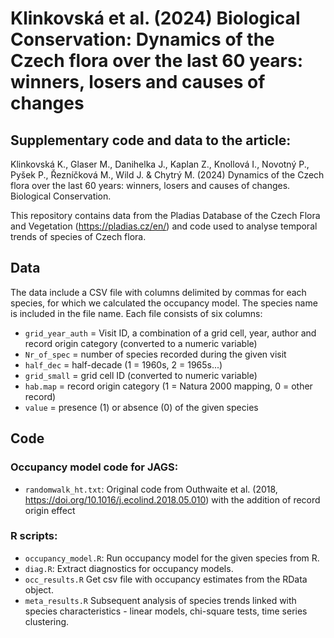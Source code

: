 # Klinkovská et al. (2024) Biological Conservation: Dynamics of the Czech flora over the last 60 years: winners, losers and causes of changes

## Supplementary code and data to the article: 

Klinkovská K., Glaser M., Danihelka J., Kaplan Z., Knollová I., Novotný P., Pyšek P., Řezníčková M., Wild J. & Chytrý M. (2024) Dynamics of the Czech flora over the last 60 years: winners, losers and causes of changes. Biological Conservation.

This repository contains data from the Pladias Database of the Czech Flora and Vegetation (https://pladias.cz/en/) and code used to analyse temporal trends of species of Czech flora. 

## Data
The data include a CSV file with columns delimited by commas for each species, for which we calculated the occupancy model. The species name is included in the file name. Each file consists of six columns: 
* `grid_year_auth` = Visit ID, a combination of a grid cell, year, author and record origin category (converted to a numeric variable)
* `Nr_of_spec` = number of species recorded during the given visit 
* `half_dec` = half-decade (1 = 1960s, 2 = 1965s...)
* `grid_small` = grid cell ID (converted to numeric variable)
* `hab.map` = record origin category (1 = Natura 2000 mapping, 0 = other record)
* `value` = presence (1) or absence (0) of the given species

## Code
### Occupancy model code for JAGS:
* `randomwalk_ht.txt`: Original code from Outhwaite et al. (2018, https://doi.org/10.1016/j.ecolind.2018.05.010) with the addition of record origin effect

### R scripts:

* `occupancy_model.R`: Run occupancy model for the given species from R.
* `diag.R`: Extract diagnostics for occupancy models.
* `occ_results.R` Get csv file with occupancy estimates from the RData object.
* `meta_results.R` Subsequent analysis of species trends linked with species characteristics - linear models, chi-square tests, time series clustering.
